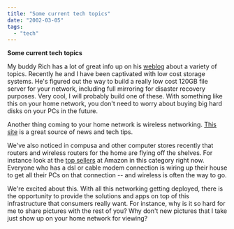 ```yaml
---
title: "Some current tech topics"
date: "2002-03-05"
tags: 
  - "tech"
---
```


**Some current tech topics**

My buddy Rich has a lot of great info up on his [weblog](http://www.tongfamily.com/weblog/) about a variety of topics. Recently he and I have been captivated with low cost storage systems. He's figured out the way to build a really low cost 120GB file server for your network, including full mirroring for disaster recovery purposes. Very cool, I will probably build one of these. With something like this on your home network, you don't need to worry about buying big hard disks on your PCs in the future.

Another thing coming to your home network is wireless networking. [This site](http://80211b.weblogger.com/) is a great source of news and tech tips.

We've also noticed in compusa and other computer stores recently that routers and wireless routers for the home are flying off the shelves. For instance look at the [top sellers](http://www.amazon.com/exec/obidos/tg/browse/-/658666/ref=pc_hp_ln_ne/103-9804194-5298262) at Amazon in this category right now. Everyone who has a dsl or cable modem connection is wiring up their house to get all their PCs on that connection -- and wireless is often the way to go.

We're excited about this. With all this networking getting deployed, there is the opportunity to provide the solutions and apps on top of this infrastructure that consumers really want. For instance, why is it so hard for me to share pictures with the rest of you? Why don't new pictures that I take just show up on your home network for viewing?
